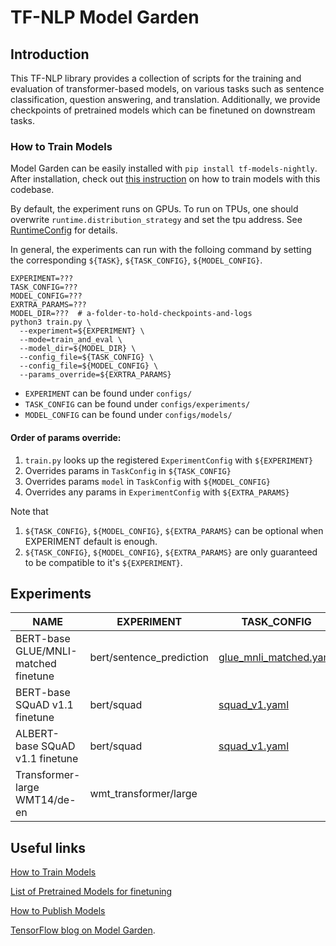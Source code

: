 # TF-NLP Model Garden

## Introduction

This TF-NLP library provides a collection of scripts for the training and
evaluation of transformer-based models, on various tasks such as sentence
classification, question answering, and translation. Additionally, we provide
checkpoints of pretrained models which can be finetuned on downstream tasks.

### How to Train Models

Model Garden can be easily installed with
`pip install tf-models-nightly`. After installation, check out
[this instruction](https://github.com/tensorflow/models/blob/master/official/nlp/docs/train.md)
on how to train models with this codebase.


By default, the experiment runs on GPUs. To run on TPUs, one should overwrite
`runtime.distribution_strategy` and set the tpu address. See [RuntimeConfig](https://github.com/tensorflow/models/blob/master/official/core/config_definitions.py) for details.

In general, the experiments can run with the folloing command by setting the
corresponding `${TASK}`, `${TASK_CONFIG}`, `${MODEL_CONFIG}`.
```
EXPERIMENT=???
TASK_CONFIG=???
MODEL_CONFIG=???
EXRTRA_PARAMS=???
MODEL_DIR=???  # a-folder-to-hold-checkpoints-and-logs
python3 train.py \
  --experiment=${EXPERIMENT} \
  --mode=train_and_eval \
  --model_dir=${MODEL_DIR} \ 
  --config_file=${TASK_CONFIG} \
  --config_file=${MODEL_CONFIG} \
  --params_override=${EXRTRA_PARAMS}
``` 

* `EXPERIMENT` can be found under `configs/`
* `TASK_CONFIG` can be found under `configs/experiments/`
* `MODEL_CONFIG` can be found under `configs/models/`

#### Order of params override:
1. `train.py` looks up the registered `ExperimentConfig` with `${EXPERIMENT}`
2. Overrides params in `TaskConfig` in `${TASK_CONFIG}`
3. Overrides params `model` in `TaskConfig` with `${MODEL_CONFIG}`
4. Overrides any params in `ExperimentConfig` with `${EXTRA_PARAMS}`

Note that 
1. `${TASK_CONFIG}`, `${MODEL_CONFIG}`, `${EXTRA_PARAMS}` can be optional when EXPERIMENT default is enough.
2. `${TASK_CONFIG}`, `${MODEL_CONFIG}`, `${EXTRA_PARAMS}` are only guaranteed to be compatible to it's `${EXPERIMENT}`.

## Experiments

| NAME          | EXPERIMENT                     | TASK_CONFIG  | MODEL_CONFIG | EXRTRA_PARAMS |
| ----------------- | ------------------------ | ------- | -------- | ----------- |
| BERT-base GLUE/MNLI-matched finetune | bert/sentence_prediction | [glue_mnli_matched.yaml](https://github.com/tensorflow/models/blob/master/official/nlp/configs/experiments/glue_mnli_matched.yaml) | [bert_en_uncased_base.yaml](https://github.com/tensorflow/models/blob/master/official/nlp/configs/models/bert_en_uncased_base.yaml) | <details> <summary>data and bert-base init</summary>task.train_data.input_path=/path-to-your-training-data,task.validation_data.input_path=/path-to-your-val-data,task.hub_module_url=https://tfhub.dev/tensorflow/bert_en_uncased_L-12_H-768_A-12/4 </details> |
| BERT-base SQuAD v1.1 finetune        | bert/squad               | [squad_v1.yaml](https://github.com/tensorflow/models/blob/master/official/nlp/configs/experiments/squad_v1.yaml) | [bert_en_uncased_base.yaml](https://github.com/tensorflow/models/blob/master/official/nlp/configs/models/bert_en_uncased_base.yaml) | <details> <summary>data and bert-base init</summary>task.train_data.input_path=/path-to-your-training-data,task.validation_data.input_path=/path-to-your-val-data,task.hub_module_url=https://tfhub.dev/tensorflow/bert_en_uncased_L-12_H-768_A-12/4 </details> |
|ALBERT-base SQuAD v1.1 finetune | bert/squad   | [squad_v1.yaml](https://github.com/tensorflow/models/blob/master/official/nlp/configs/experiments/squad_v1.yaml) | [albert_base.yaml](https://github.com/tensorflow/models/blob/master/official/nlp/configs/models/albert_base.yaml)| <details> <summary>data and albert-base init</summary>task.train_data.input_path=/path-to-your-training-data,task.validation_data.input_path=/path-to-your-val-data,task.hub_module_url=https://tfhub.dev/tensorflow/albert_en_base/3 </details>|
| Transformer-large WMT14/de-en |wmt_transformer/large|  | | <details> <summary>ende-32k sentencepiece</summary>task.sentencepiece_model_path='gs://tf_model_garden/nlp/transformer_wmt/ende_bpe_32k.model'</details> | 


## Useful links

[How to Train Models](https://github.com/tensorflow/models/blob/master/official/nlp/docs/train.md)

[List of Pretrained Models for finetuning](https://github.com/tensorflow/models/blob/master/official/nlp/docs/pretrained_models.md)

[How to Publish Models](https://github.com/tensorflow/models/blob/master/official/nlp/docs/tfhub.md)

[TensorFlow blog on Model Garden](https://blog.tensorflow.org/2020/03/introducing-model-garden-for-tensorflow-2.html).
